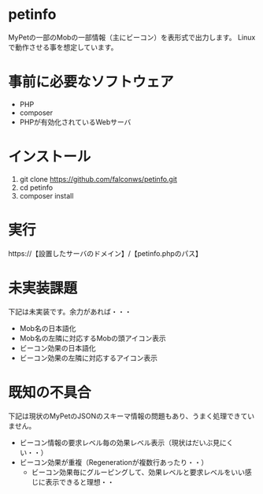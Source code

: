 # petinfo

MyPetの一部のMobの一部情報（主にビーコン）を表形式で出力します。
Linuxで動作させる事を想定しています。

# 事前に必要なソフトウェア

- PHP
- composer
- PHPが有効化されているWebサーバ

# インストール

1. git clone https://github.com/falconws/petinfo.git
1. cd petinfo
1. composer install

# 実行

https://【設置したサーバのドメイン】/【petinfo.phpのパス】

# 未実装課題

下記は未実装です。余力があれば・・・

- Mob名の日本語化
- Mob名の左隣に対応するMobの頭アイコン表示
- ビーコン効果の日本語化
- ビーコン効果の左隣に対応するアイコン表示

# 既知の不具合

下記は現状のMyPetのJSONのスキーマ情報の問題もあり、うまく処理できていません。

- ビーコン情報の要求レベル毎の効果レベル表示（現状はだいぶ見にくい・・）
- ビーコン効果が重複（Regenerationが複数行あったり・・）
    - ビーコン効果毎にグルーピングして、効果レベルと要求レベルをいい感じに表示できると理想・・